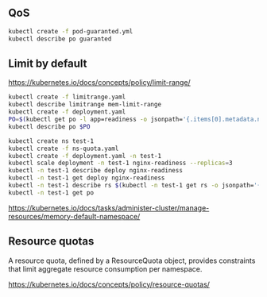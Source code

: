 ## QoS

```sh
kubectl create -f pod-guaranted.yml
kubectl describe po guaranted
```

## Limit by default

https://kubernetes.io/docs/concepts/policy/limit-range/

```sh
kubectl create -f limitrange.yaml
kubectl describe limitrange mem-limit-range
kubectl create -f deployment.yaml
PO=$(kubectl get po -l app=readiness -o jsonpath='{.items[0].metadata.name}')
kubectl describe po $PO
```

```sh
kubectl create ns test-1
kubectl create -f ns-quota.yaml
kubectl create -f deployment.yaml -n test-1
kubectl scale deployment -n test-1 nginx-readiness --replicas=3
kubectl -n test-1 describe deploy nginx-readiness
kubectl -n test-1 get deploy nginx-readiness
kubectl -n test-1 describe rs $(kubectl -n test-1 get rs -o jsonpath='{.items[0].metadata.name}')
kubectl -n test-1 get po
```

https://kubernetes.io/docs/tasks/administer-cluster/manage-resources/memory-default-namespace/

## Resource quotas

A resource quota, defined by a ResourceQuota object, provides constraints that limit aggregate resource consumption per namespace.

https://kubernetes.io/docs/concepts/policy/resource-quotas/
